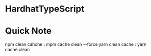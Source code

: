 # HardhatTypeScript

# Quick Note
npm clean cahche : mpm cache clean --force
yarn clean cache : yarn cache clean

